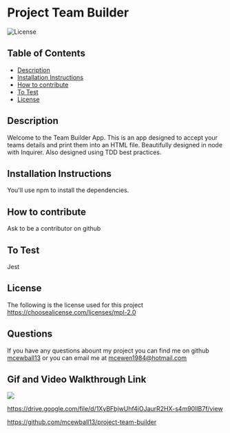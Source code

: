 # Project Team Builder
![License](https://img.shields.io/static/v1?label=license&message=mpl-2.0&color=success)

## Table of Contents
* [Description](#description)
* [Installation Instructions](#installation-instructions)
* [How to contribute](#how-to-contribute)
* [To Test](#to-test)
* [License](#license)


## Description

Welcome to the Team Builder App. This is an app designed to accept your teams details and print them into an HTML file. Beautifully designed in node with Inquirer. Also designed using TDD best practices.

## Installation Instructions

You'll use npm to install the dependencies.

## How to contribute

Ask to be a contributor on github

## To Test

Jest

## License

The following is the license used for this project <br> https://choosealicense.com/licenses/mpl-2.0

## Questions

If you have any questions abount my project you can find me on github [mcewball13](https://github.com/mcewball13) or you can email me at mcewen1984@hotmail.com

## Gif and Video Walkthrough Link

![](./dist/project-team-builder.gif)

https://drive.google.com/file/d/1XyBFbjwUhf4iOJaurR2HX-s4m90IlB7f/view

https://github.com/mcewball13/project-team-builder
